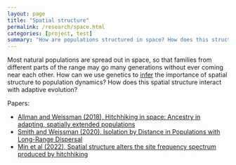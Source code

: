 ```yaml
---
layout: page
title: "Spatial structure"
permalink: /research/space.html
categories: [project, test]
summary: "How are populations structured in space? How does this structure affect adaptation?"
---
```


Most natural populations are spread out in space, so that families from different parts of the range
may go many generations without ever coming near each other. 
How can we use genetics to [infer](/research/inference.html) the importance of spatial structure to population dynamics? 
How does this spatial structure interact with adaptive evolution?

Papers:

- [Allman and Weissman (2018), Hitchhiking in space: Ancestry in adapting, spatially extended populations](http://dx.doi.org/10.1111/evo.13431)
- [Smith and Weissman (2020), Isolation by Distance in Populations with Long-Range Dispersal](https://www.biorxiv.org/content/10.1101/2020.06.24.168211)
- [Min et al (2022), Spatial structure alters the site frequency spectrum produced by hitchhiking](https://www.biorxiv.org/content/10.1101/2022.06.08.495311)
